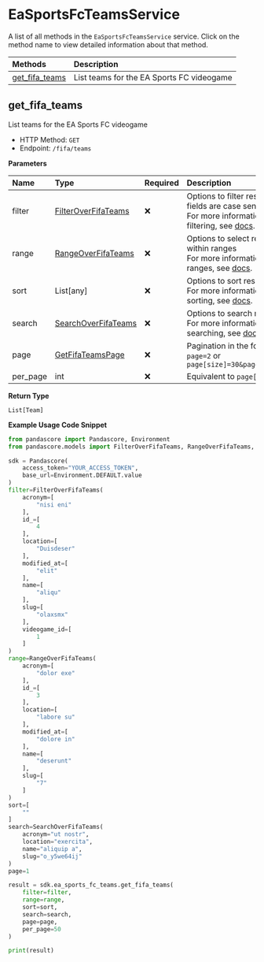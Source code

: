 # EaSportsFcTeamsService

A list of all methods in the `EaSportsFcTeamsService` service. Click on the method name to view detailed information about that method.

| Methods                           | Description                               |
| :-------------------------------- | :---------------------------------------- |
| [get_fifa_teams](#get_fifa_teams) | List teams for the EA Sports FC videogame |

## get_fifa_teams

List teams for the EA Sports FC videogame

- HTTP Method: `GET`
- Endpoint: `/fifa/teams`

**Parameters**

| Name     | Type                                                    | Required | Description                                                                                                                                         |
| :------- | :------------------------------------------------------ | :------- | :-------------------------------------------------------------------------------------------------------------------------------------------------- |
| filter   | [FilterOverFifaTeams](../models/FilterOverFifaTeams.md) | ❌       | Options to filter results. String fields are case sensitive <br/>For more information on filtering, see [docs](/docs/filtering-and-sorting#filter). |
| range    | [RangeOverFifaTeams](../models/RangeOverFifaTeams.md)   | ❌       | Options to select results within ranges <br/>For more information on ranges, see [docs](/docs/filtering-and-sorting#range).                         |
| sort     | List[any]                                               | ❌       | Options to sort results <br/>For more information on sorting, see [docs](/docs/filtering-and-sorting#sort).                                         |
| search   | [SearchOverFifaTeams](../models/SearchOverFifaTeams.md) | ❌       | Options to search results <br/>For more information on searching, see [docs](/docs/filtering-and-sorting#search).                                   |
| page     | [GetFifaTeamsPage](../models/GetFifaTeamsPage.md)       | ❌       | Pagination in the form of `page=2` or `page[size]=30&page[number]=2`                                                                                |
| per_page | int                                                     | ❌       | Equivalent to `page[size]`                                                                                                                          |

**Return Type**

`List[Team]`

**Example Usage Code Snippet**

```python
from pandascore import Pandascore, Environment
from pandascore.models import FilterOverFifaTeams, RangeOverFifaTeams, SearchOverFifaTeams

sdk = Pandascore(
    access_token="YOUR_ACCESS_TOKEN",
    base_url=Environment.DEFAULT.value
)
filter=FilterOverFifaTeams(
    acronym=[
        "nisi eni"
    ],
    id_=[
        4
    ],
    location=[
        "Duisdeser"
    ],
    modified_at=[
        "elit"
    ],
    name=[
        "aliqu"
    ],
    slug=[
        "olaxsmx"
    ],
    videogame_id=[
        1
    ]
)
range=RangeOverFifaTeams(
    acronym=[
        "dolor exe"
    ],
    id_=[
        3
    ],
    location=[
        "labore su"
    ],
    modified_at=[
        "dolore in"
    ],
    name=[
        "deserunt"
    ],
    slug=[
        "7"
    ]
)
sort=[
    ""
]
search=SearchOverFifaTeams(
    acronym="ut nostr",
    location="exercita",
    name="aliquip a",
    slug="o_y5we64ij"
)
page=1

result = sdk.ea_sports_fc_teams.get_fifa_teams(
    filter=filter,
    range=range,
    sort=sort,
    search=search,
    page=page,
    per_page=50
)

print(result)
```

<!-- This file was generated by liblab | https://liblab.com/ -->
